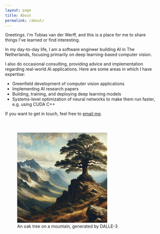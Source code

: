 ```yaml
---
layout: page
title: About
permalink: /about/
---
```


Greetings. I'm Tobias van der Werff, and this is a place for me to share things I've learned or find interesting.

In my day-to-day life, I am a software engineer building AI in The Netherlands, focusing primarily on deep learning-based computer vision.

I also do occasional consulting, providing advice and implementation regarding real-world AI applications. Here are some areas in which I have expertise:

- Greenfield development of computer vision applications
- Implementing AI research papers
- Building, training, and deploying deep learning models
- Systems-level optimization of neural networks to make them run faster, e.g. using CUDA C++
 
If you want to get in touch, feel free to [email me](mailto:tvdw@fastmail.com).

<figure>
    <img class="center" style="width:70%;margin-top:40px" src="/assets/images/oak_tree.png" alt="Image of an oak tree, generated by DALLE-3">
    <figcaption>
        An oak tree on a mountain, generated by DALLE-3
    </figcaption>
</figure>
